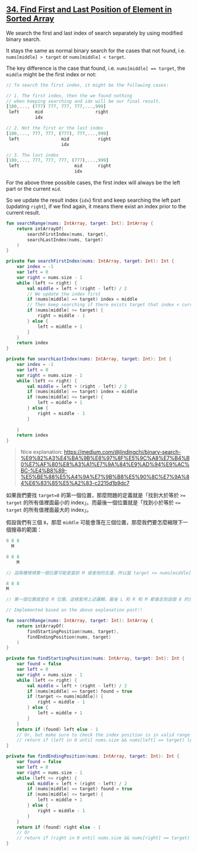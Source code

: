 ## [34. Find First and Last Position of Element in Sorted Array](https://leetcode.com/problems/find-first-and-last-position-of-element-in-sorted-array/)

We search the first and last index of search separately by using modified binary search.

It stays the same as normal binary search for the cases that not found, i.e. `nums[middle] > target` or `nums[middle] < target`.

The key difference is the case that found, i.e. `nums[middle] == target`, the `middle` might be the first index or not:

```js
// To search the first index, it might be the following cases:

// 1. The first index, then the we found nothing 
// when keeping searching and idx will be our final result.
[100,..., (777) 777, 777, 777,...,999]
 left      mid                    right
           idx

// 2. Not the first or the last index
[100,..., 777, 777, (777), 777,...,999]
 left                mid           right
                     idx

// 3. The last index
[100,..., 777, 777, 777, (777),...,999]
 left                     mid      right
                          idx
```

For the above three possible cases, the first index will always be the left part or the current `mid`.

So we update the result index (`idx`) first and keep searching the left part (updating `right`), if we find again, it means there exist an index prior to the current result.


```kotlin
fun searchRange(nums: IntArray, target: Int): IntArray {
    return intArrayOf(
        searchFirstIndex(nums, target),
        searchLastIndex(nums, target)
    )   
}

private fun searchFirstIndex(nums: IntArray, target: Int): Int {
    var index = -1
    var left = 0
    var right = nums.size - 1
    while (left <= right) {
        val middle = left + (right - left) / 2
        // We update the index first
        if (nums[middle] == target) index = middle
        // Then keep searching if there exists target that index < current result
        if (nums[middle] >= target) {
            right = middle - 1
        } else {
            left = middle + 1
        }
    }
    return index
}

private fun searchLastIndex(nums: IntArray, target: Int): Int {
    var index = -1
    var left = 0
    var right = nums.size - 1
    while (left <= right) {
        val middle = left + (right - left) / 2
        if (nums[middle] == target) index = middle
        if (nums[middle] <= target) {
            left = middle + 1
        } else {
            right = middle - 1
        }
        
    }
    return index
}
```

> Nice explanation: https://medium.com/@lindingchi/binary-search-%E9%82%A3%E4%BA%9B%E8%97%8F%E5%9C%A8%E7%B4%B0%E7%AF%80%E8%A3%A1%E7%9A%84%E9%AD%94%E9%AC%BC-%E4%B8%89-%E5%BE%88%E5%A4%9A%E7%9B%B8%E5%90%8C%E7%9A%84%E6%83%85%E5%A2%83-c2215d1b9dc7

如果我們要找 `target=8` 的第一個位置，那麼問題的定義就是「找到大於等於 `>= target` 的所有值裡面最小的 index」。而最後一個位置就是「找到小於等於 `<= target` 的所有值裡面最大的 index」。

假設我們有三個 `8`，那麼 `middle` 可能會落在三個位置，那麼我們要怎麼縮限下一個搜尋的範圍：

```js
8 8 8
  M

8 8 8
    M

// 這兩種情境第一個位置可能是當前 M 或者他的左邊，所以當 target <= nums[middle]，我們要搜尋左半邊。

8 8 8
M

// 第一個位置就是在 M 位置，這樣套用上述邏輯，最後 L 和 R 和 M 都會走到這個 8 的左邊位置，在執行一次程式，L 就會跑到第一個 8 然後跳出迴圈。

```

```kotlin
// Implemented based on the above explanation post!!

fun searchRange(nums: IntArray, target: Int): IntArray {
    return intArrayOf(
        findStartingPosition(nums, target),
        findEndingPosition(nums, target)
    )
}

private fun findStartingPosition(nums: IntArray, target: Int): Int {
    var found = false
    var left = 0
    var right = nums.size - 1
    while (left <= right) {
        val middle = left + (right - left) / 2
        if (nums[middle] == target) found = true
        if (target <= nums[middle]) {
            right = middle - 1
        } else {
            left = middle + 1
        }
    }
    return if (found) left else - 1
    // Or, but make sure to check the index position is in valid range
    // return if (left in 0 until nums.size && nums[left] == target) left else -1
}

private fun findEndingPosition(nums: IntArray, target: Int): Int {
    var found = false
    var left = 0
    var right = nums.size - 1
    while (left <= right) {
        val middle = left + (right - left) / 2
        if (nums[middle] == target) found = true
        if (nums[middle] <= target) {
            left = middle + 1
        } else {
            right = middle - 1
        }
    }
    return if (found) right else - 1
    // Or
    // return if (right in 0 until nums.size && nums[right] == target) right else -1
}
```